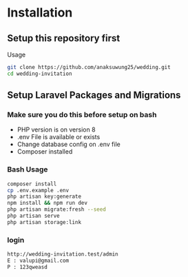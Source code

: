 # Installation

## Setup this repository first

Usage

```bash
git clone https://github.com/anaksuwung25/wedding.git
cd wedding-invitation
```

## Setup Laravel Packages and Migrations

### Make sure you do this before setup on bash

-   PHP version is on version 8
-   .env File is available or exists
-   Change database config on .env file
-   Composer installed

### Bash Usage

```bash
composer install
cp .env.example .env
php artisan key:generate
npm install && npm run dev
php artisan migrate:fresh --seed
php artisan serve
php artisan storage:link
```
### login

```bash
http://wedding-invitation.test/admin
E : valupi@gmail.com
P : 123qweasd
```
